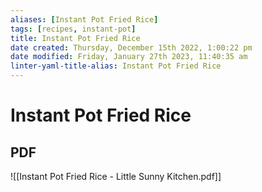 ```yaml
---
aliases: [Instant Pot Fried Rice]
tags: [recipes, instant-pot]
title: Instant Pot Fried Rice
date created: Thursday, December 15th 2022, 1:00:22 pm
date modified: Friday, January 27th 2023, 11:40:35 am
linter-yaml-title-alias: Instant Pot Fried Rice
---
```


# Instant Pot Fried Rice

## PDF

![[Instant Pot Fried Rice - Little Sunny Kitchen.pdf]]
